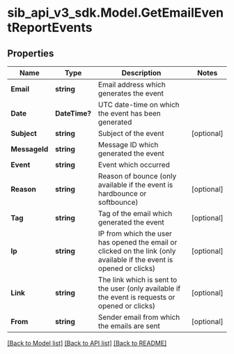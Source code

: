 # sib_api_v3_sdk.Model.GetEmailEventReportEvents
## Properties

Name | Type | Description | Notes
------------ | ------------- | ------------- | -------------
**Email** | **string** | Email address which generates the event | 
**Date** | **DateTime?** | UTC date-time on which the event has been generated | 
**Subject** | **string** | Subject of the event | [optional] 
**MessageId** | **string** | Message ID which generated the event | 
**Event** | **string** | Event which occurred | 
**Reason** | **string** | Reason of bounce (only available if the event is hardbounce or softbounce) | [optional] 
**Tag** | **string** | Tag of the email which generated the event | [optional] 
**Ip** | **string** | IP from which the user has opened the email or clicked on the link (only available if the event is opened or clicks) | [optional] 
**Link** | **string** | The link which is sent to the user (only available if the event is requests or opened or clicks) | [optional] 
**From** | **string** | Sender email from which the emails are sent | [optional] 

[[Back to Model list]](../README.md#documentation-for-models) [[Back to API list]](../README.md#documentation-for-api-endpoints) [[Back to README]](../README.md)

